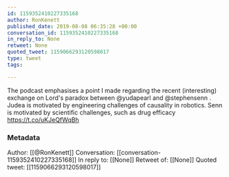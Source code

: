 ```yaml
---
id: 1159352410227335168
author: RonKenett
published_date: 2019-08-08 06:35:28 +00:00
conversation_id: 1159352410227335168
in_reply_to: None
retweet: None
quoted_tweet: 1159066293120598017
type: tweet
tags:

---
```


The podcast emphasises a point I made regarding the recent (interesting) exchange on Lord's paradox between @yudapearl  and @stephensenn . Judea is motivated by engineering challenges of causality in robotics. Senn is motivated by scientific challenges, such as drug efficacy https://t.co/uKJeQfWqBh

### Metadata

Author: [[@RonKenett]]
Conversation: [[conversation-1159352410227335168]]
In reply to: [[None]]
Retweet of: [[None]]
Quoted tweet: [[1159066293120598017]]
